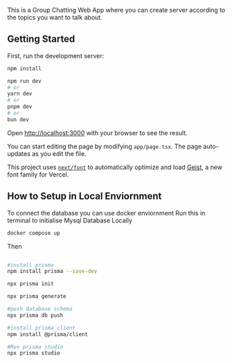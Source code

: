 This is a Group Chatting Web App where you can create server according to the topics you want to talk about.

## Getting Started

First, run the development server:

```bash
npm install

npm run dev
# or
yarn dev
# or
pnpm dev
# or
bun dev
```

Open [http://localhost:3000](http://localhost:3000) with your browser to see the result.

You can start editing the page by modifying `app/page.tsx`. The page auto-updates as you edit the file.

This project uses [`next/font`](https://nextjs.org/docs/app/building-your-application/optimizing/fonts) to automatically optimize and load [Geist](https://vercel.com/font), a new font family for Vercel.

## How to Setup in Local Enviornment

To connect the database you can use docker enviornment
Run this in terminal to initialise Mysql Database Locally

```bash
docker compose up
```
Then
```bash

#install prisma
npm install prisma --save-dev

npx prisma init

npx prisma generate

#push database schema
npx prisma db push

#install prisma client
npm install @prisma/client

#Run prisma studio
npx prisma studio
```
